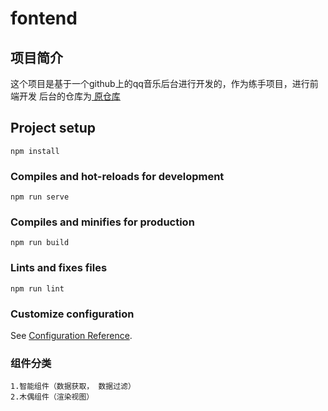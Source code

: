 # fontend
## 项目简介
这个项目是基于一个github上的qq音乐后台进行开发的，作为练手项目，进行前端开发
后台的仓库为<a href="https://github.com/rain120/qq-music-api"> 原仓库</a>


## Project setup
```
npm install
```

### Compiles and hot-reloads for development
```
npm run serve
```

### Compiles and minifies for production
```
npm run build
```

### Lints and fixes files
```
npm run lint
```

### Customize configuration
See [Configuration Reference](https://cli.vuejs.org/config/).


### 组件分类
    1.智能组件（数据获取， 数据过滤）
    2.木偶组件（渲染视图）


